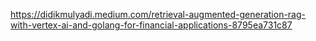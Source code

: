 https://didikmulyadi.medium.com/retrieval-augmented-generation-rag-with-vertex-ai-and-golang-for-financial-applications-8795ea731c87
